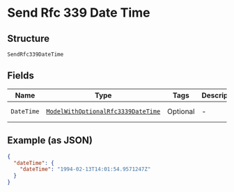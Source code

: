
# Send Rfc 339 Date Time

## Structure

`SendRfc339DateTime`

## Fields

| Name | Type | Tags | Description | Getter | Setter |
|  --- | --- | --- | --- | --- | --- |
| `DateTime` | [`ModelWithOptionalRfc3339DateTime`](../../doc/models/model-with-optional-rfc-3339-date-time.md) | Optional | - | ModelWithOptionalRfc3339DateTime getDateTime() | setDateTime(ModelWithOptionalRfc3339DateTime dateTime) |

## Example (as JSON)

```json
{
  "dateTime": {
    "dateTime": "1994-02-13T14:01:54.9571247Z"
  }
}
```

